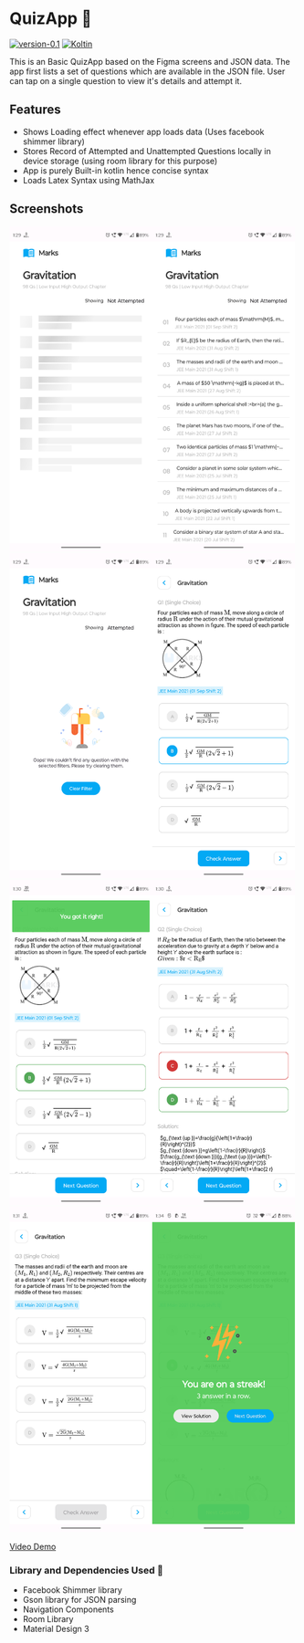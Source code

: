 # QuizApp 🤖

[![version-0.1](https://img.shields.io/badge/version-0.1-green)](https://github.com/Itsydv/QuizApp)
[![Koltin](https://img.shields.io/badge/language-Kotlin-blue)](https://kotlinlang.org)

This is an Basic QuizApp based on the Figma screens and JSON data.
The app first lists a set of questions which are available in the JSON file. User can tap on a single question to view it's details and attempt it.

## Features 
- Shows Loading effect whenever app loads data (Uses facebook shimmer library)
- Stores Record of Attempted and Unattempted Questions locally in device storage (using room library for this purpose)
- App is purely Built-in kotlin hence concise syntax
- Loads Latex Syntax using MathJax

## Screenshots
<img src="./Screenshots/0.png" width="250"><img src="./Screenshots/1.png" width="250"><img src="./Screenshots/2.png" width="250"><img src="./Screenshots/3.png" width="250"><img src="./Screenshots/4.png" width="250"><img src="./Screenshots/5.png" width="250"><img src="./Screenshots/6.png" width="250"><img src="./Screenshots/7.png" width="250">

[Video Demo](https://photos.app.goo.gl/fQ2PrBrJjyEfgpTW9)

### Library and Dependencies Used 🔗
- Facebook Shimmer library
- Gson library for JSON parsing
- Navigation Components
- Room Library
- Material Design 3
